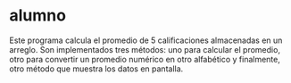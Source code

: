 # alumno

Este programa calcula el promedio de 5 calificaciones almacenadas en un arreglo. 
Son implementados tres métodos: uno para calcular el promedio, otro para convertir un promedio 
numérico en otro alfabético y finalmente, otro método que muestra los datos en pantalla.
